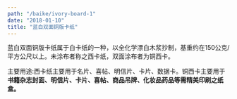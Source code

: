 ```yaml
---
path: "/baike/ivory-board-1"
date: "2018-01-10"
title: "蓝白双面铜版卡纸"
---
```


蓝白双面铜版卡纸属于白卡纸的一种，以全化学漂白木浆抄制，基重约在150公克/平方公尺以上。未涂布者称之西卡纸，双面涂布者为铜西卡。   

主要用途:西卡纸主要用于名片、喜帖、明信片、卡片、数据卡。铜西卡主要用于**书籍杂志封面、明信片、卡片、喜帖、商品吊牌、化妆品药品等需精美印刷之纸盒。**


